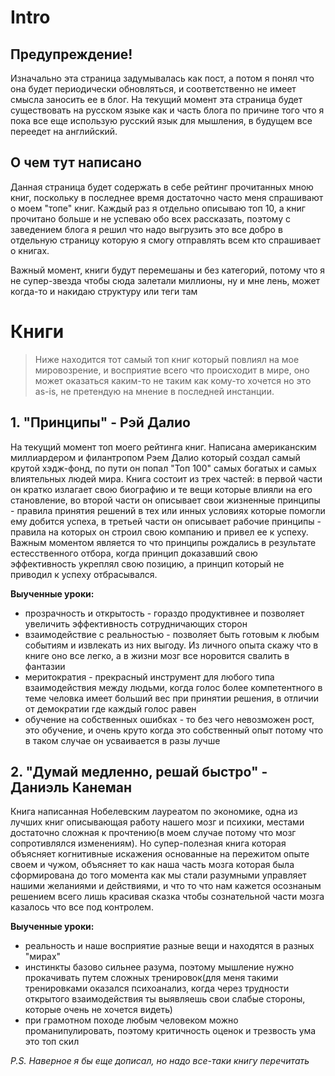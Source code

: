 # Intro
## Предупреждение!
Изначально эта страница задумывалась как пост, а потом я понял что она будет периодически обновляться, и соответственно не имеет смысла заносить ее в блог. 
На текущий момент эта страница будет существовать на русском языке как и часть блога по причине того что я пока все еще использую русский язык для мышления, в будущем все переедет на английский.

## О чем тут написано
Данная страница будет содержать в себе рейтинг прочитанных мною книг, поскольку в последнее время достаточно часто меня спрашивают о моем "топе" книг. Каждый раз я отдельно описываю топ 10, а книг прочитано больше и не успеваю обо всех рассказать, поэтому с заведением блога я решил что надо выгрузить это все добро в отдельную страницу которую я смогу отправлять всем кто спрашивает о книгах.

Важный момент, книги будут перемешаны и без категорий, потому что я не супер-звезда чтобы сюда залетали миллионы, ну и мне лень, может когда-то и накидаю структуру или теги там

# Книги
> Ниже находится тот самый топ книг который повлиял на мое мировозрение, и восприятие всего что происходит в мире, оно может оказаться каким-то не таким как кому-то хочется но это as-is, не претендую на мнение в последней инстанции.

## 1. "Принципы" - Рэй Далио  
На текущий момент топ моего рейтинга книг. Написана американским миллиардером и филантропом Рэем Далио который создал самый крутой хэдж-фонд, по пути он попал "Топ 100" самых богатых и самых влиятельных людей мира. Книга состоит из трех частей: в первой части он кратко излагает свою биографию и те вещи которые влияли на его становление, во второй части он описывает свои жизненные принципы - правила принятия решений в тех или инных условиях которые помогли ему добится успеха, в третьей части он описывает рабочие принципы - правила на которых он строил свою компанию и привел ее к успеху. Важным моментом является то что принципы рождались в результате естесственного отбора, когда принцип доказавший свою эффективность укреплял свою позицию, а принцип который не приводил к успеху отбрасывался.  

**Выученные уроки:** 
* прозрачность и открытость - гораздо продуктивнее и позволяет увеличить эффективность сотрудничающих сторон
* взаимодействие с реальностью - позволяет быть готовым к любым событиям и извлекать из них выгоду. Из личного опыта скажу что в книге оно все легко, а в жизни мозг все норовится свалить в фантазии
* меритократия - прекрасный инструмент для любого типа взаимодействия между людьми, когда голос более компетентного в теме человка имеет больший вес при принятии решения, в отличии от демократии где каждый голос равен
* обучение на собственных ошибках - то без чего невозможен рост, это обучение, и очень круто когда это собственный опыт потому что в таком случае он усваивается в разы лучше

## 2. "Думай медленно, решай быстро" - Даниэль Канеман
Книга написанная Нобелевским лауреатом по экономике, одна из лучших книг описывающая работу нашего мозг и психики, местами достаточно сложная к прочтению(в моем случае потому что мозг сопротивлялся изменениям). Но супер-полезная книга которая объясняет когнитивные искажения основанные на пережитом опыте своем и чужом, объясняет то как наша часть мозга которая была сформирована до того момента как мы стали разумными управляет нашими желаниями и действиями, и что то что нам кажется осознаным решением всего лишь красивая сказка чтобы сознательной части мозга казалось что все под контролем.  

**Выученные уроки:**
* реальность и наше восприятие разные вещи и находятся в разных "мирах"
* инстинкты базово сильнее разума, поэтому мышление нужно прокачивать путем сложных тренировок(для меня такими тренировками оказался психоанализ, когда через трудности открытого взаимодействия ты выявляешь свои слабые стороны, которые очень не хочется видеть)
* при грамотном походе любым человеком можно проманипулировать, поэтому критичность оценок и трезвость ума это топ скил  

*P.S. Наверное я бы еще дописал, но надо все-таки книгу перечитать*


